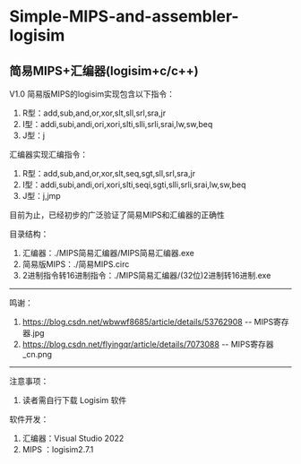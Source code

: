 # Simple-MIPS-and-assembler-logisim
简易MIPS+汇编器(logisim+c/c++)
------------------------------------
V1.0
简易版MIPS的logisim实现包含以下指令：
1. R型：add,sub,and,or,xor,slt,sll,srl,sra,jr
2. I型：addi,subi,andi,ori,xori,slti,slli,srli,srai,lw,sw,beq
3. J型：j

汇编器实现汇编指令：
1. R型：add,sub,and,or,xor,slt,seq,sgt,sll,srl,sra,jr
2. I型：addi,subi,andi,ori,xori,slti,seqi,sgti,slli,srli,srai,lw,sw,beq
3. J型：j,jmp

目前为止，已经初步的广泛验证了简易MIPS和汇编器的正确性

目录结构：
1. 汇编器：./MIPS简易汇编器/MIPS简易汇编器.exe
2. 简易版MIPS：./简易MIPS.circ
3. 2进制指令转16进制指令：./MIPS简易汇编器/(32位)2进制转16进制.exe
------------------------------------
鸣谢：
1. https://blog.csdn.net/wbwwf8685/article/details/53762908  --  MIPS寄存器.jpg
2. https://blog.csdn.net/flyingqr/article/details/7073088  --  MIPS寄存器_cn.png
------------------------------------
注意事项：
1. 读者需自行下载 Logisim 软件

软件开发：
1. 汇编器：Visual Studio 2022
2. MIPS ：logisim2.7.1


